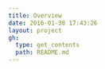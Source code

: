 ```yaml
---
title: Overview
date: 2016-01-30 17:43:26
layout: project
gh:
  type: get_contents
  path: README.md
---
```


